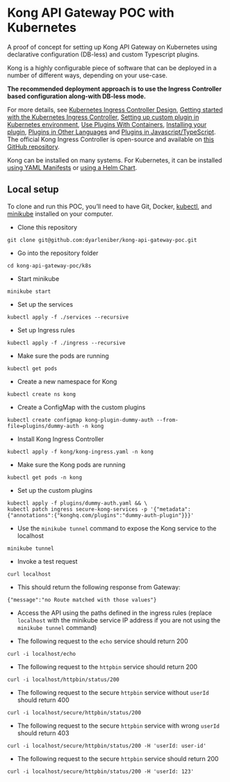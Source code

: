 # Kong API Gateway POC with Kubernetes

A proof of concept for setting up Kong API Gateway on Kubernetes using declarative configuration (DB-less) and custom Typescript plugins.

Kong is a highly configurable piece of software that can be deployed in a number of different ways, depending on your use-case.

**The recommended deployment approach is to use the Ingress Controller based configuration along-with DB-less mode.**

For more details, see [Kubernetes Ingress Controller Design](https://docs.konghq.com/kubernetes-ingress-controller/2.7.x/concepts/design/), [Getting started with the Kubernetes Ingress Controller](https://docs.konghq.com/kubernetes-ingress-controller/2.7.x/guides/getting-started/), [Setting up custom plugin in Kubernetes environment](https://docs.konghq.com/kubernetes-ingress-controller/latest/guides/setting-up-custom-plugins/), [Use Plugins With Containers](https://docs.konghq.com/gateway/latest/plugin-development/pluginserver/plugins-kubernetes/), [Installing your plugin](https://docs.konghq.com/gateway/3.0.x/plugin-development/distribution/), [Plugins in Other Languages](https://docs.konghq.com/gateway/2.8.x/reference/external-plugins/) and [Plugins in Javascript/TypeScript](https://docs.konghq.com/gateway/3.0.x/plugin-development/pluginserver/javascript/).
The official Kong Ingress Controller is open-source and available on [this GitHub repository](https://github.com/Kong/kubernetes-ingress-controller).

Kong can be installed on many systems. For Kubernetes, it can be installed [using YAML Manifests](https://docs.konghq.com/gateway/3.0.x/install/kubernetes/kubectl/)  or [using a Helm Chart](https://docs.konghq.com/gateway/3.0.x/install/kubernetes/helm-quickstart/).

## Local setup

To clone and run this POC, you’ll need to have Git, Docker, [kubectl](https://kubernetes.io/docs/tasks/tools/#kubectl), and [minikube](https://github.com/kubernetes/minikube) installed on your computer.

- Clone this repository
```shell
git clone git@github.com:dyarleniber/kong-api-gateway-poc.git
```

- Go into the repository folder
```shell
cd kong-api-gateway-poc/k8s
```

- Start minikube
```shell
minikube start
```

- Set up the services
```shell
kubectl apply -f ./services --recursive
```

- Set up Ingress rules
```shell
kubectl apply -f ./ingress --recursive
```

- Make sure the pods are running
```shell
kubectl get pods
```

- Create a new namespace for Kong
```shell
kubectl create ns kong
```

- Create a ConfigMap with the custom plugins
```shell
kubectl create configmap kong-plugin-dummy-auth --from-file=plugins/dummy-auth -n kong
```

- Install Kong Ingress Controller
```shell
kubectl apply -f kong/kong-ingress.yaml -n kong
```

- Make sure the Kong pods are running
```shell
kubectl get pods -n kong
```

- Set up the custom plugins
```shell
kubectl apply -f plugins/dummy-auth.yaml && \
kubectl patch ingress secure-kong-services -p '{"metadata":{"annotations":{"konghq.com/plugins":"dummy-auth-plugin"}}}'
```

- Use the `minikube tunnel` command to expose the Kong service to the localhost
```shell
minikube tunnel
```

- Invoke a test request
```shell
curl localhost
```

- This should return the following response from Gateway:
```
{"message":"no Route matched with those values"}
```

- Access the API using the paths defined in the ingress rules (replace `localhost` with the minikube service IP address if you are not using the `minikube tunnel` command)

- The following request to the `echo` service should return 200
```shell
curl -i localhost/echo
```

- The following request to the `httpbin` service should return 200
```shell
curl -i localhost/httpbin/status/200
```

- The following request to the secure `httpbin` service without `userId` should return 400
```shell
curl -i localhost/secure/httpbin/status/200
```

- The following request to the secure `httpbin` service with wrong `userId` should return 403
```shell
curl -i localhost/secure/httpbin/status/200 -H 'userId: user-id'
```

- The following request to the secure `httpbin` service should return 200
```shell
curl -i localhost/secure/httpbin/status/200 -H 'userId: 123'
```
